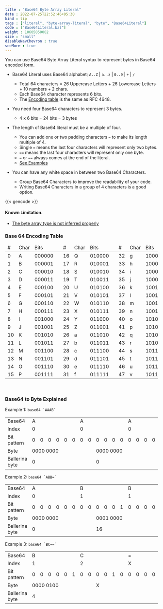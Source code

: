 ```yaml
---
title : "Base64 Byte Array Literal"
date : 2022-07-25T22:52:46+05:30
kind : tip 
tags : ["literal", "byte-array-literal", "byte", "Base64Literal"]
code : ["Base64Literal.bal"]
weight : 10605050002
size : "small"
disableNavChevron : true 
seeMore : true
---
```


You can use Base64 Byte Array Literal syntax to represent bytes in Base64 encoded form.
<!--more-->

- Base64 Literal uses Base64 alphabet; `A..Z` | `a..z` | `0..9` | `+` | `/`
  - Total 64 characters = 26 Uppercase Letters + 26 Lowercase Letters + 10 numbers + 2 chars. 
  - Each Base64 character represents 6 bits.
  - The [Encoding table](#base-64-encoding-table) is the same as RFC 4648. 

- You need four Base64 characters to represent 3 bytes. 
  - 4 x 6 bits = 24 bits = 3 bytes
- The length of Base64 literal must be a multiple of four. 
  - You can add one or two padding characters `=` to make its length multiple of 4.
  - Single `=` means the last four characters will represent only two bytes.
  - `==` means the last four characters will represent only one byte.
  - `=` or `==` always comes at the end of the literal.
  - [See Examples](#base64-to-byte-explained)
- You can have any white space in between two Base64 Characters. 
  - Group Base64 Characters to improve the readability of your code. 
  - Writing Base64 Characters in a group of 4 characters is a good option. 

{{< gencode >}}

#### Known Limitation. 

- [The byte array type is not inferred properly](https://github.com/ballerina-platform/ballerina-lang/issues/32542)

### Base 64 Encoding Table

<!-- {{<md >}}
|  # | Char | Bits |   |  # | Char | Bits |   |  # | Char | Bits |   |  # | Char | Bits | 
|----|----------|----------|---|----|----------|----------|---|----|----------|----------|---|----|----------|----------|
|  0 | A    |  000000  |   | 16 | Q    |  010000  |   | 32 | g    |  100000  |   | 48 | w    |  110000  |
|  1 | B    |  000001  |   | 17 | R    |  010001  |   | 33 | h    |  100001  |   | 49 | x    |  110001  |
|  2 | C    |  000010  |   | 18 | S    |  010010  |   | 34 | i    |  100010  |   | 50 | y    |  110010  |
|  3 | D    |  000011  |   | 19 | T    |  010011  |   | 35 | j    |  100011  |   | 51 | z    |  110011  |
|  4 | E    |  000100  |   | 20 | U    |  010100  |   | 36 | k    |  100100  |   | 52 | 0    |  110100  |
|  5 | F    |  000101  |   | 21 | V    |  010101  |   | 37 | l    |  100101  |   | 53 | 1    |  110101  |
|  6 | G    |  000110  |   | 22 | W    |  010110  |   | 38 | m    |  100110  |   | 54 | 2    |  110110  |
|  7 | H    |  000111  |   | 23 | X    |  010111  |   | 39 | n    |  100111  |   | 55 | 3    |  110111  |
|  8 | I    |  001000  |   | 24 | Y    |  011000  |   | 40 | o    |  101000  |   | 56 | 4    |  111000  |
|  9 | J    |  001001  |   | 25 | Z    |  011001  |   | 41 | p    |  101001  |   | 57 | 5    |  111001  |
| 10 | K    |  001010  |   | 26 | a    |  011010  |   | 42 | q    |  101010  |   | 58 | 6    |  111010  |
| 11 | L    |  001011  |   | 27 | b    |  011011  |   | 43 | r    |  101011  |   | 59 | 7    |  111011  |
| 12 | M    |  001100  |   | 28 | c    |  011100  |   | 44 | s    |  101100  |   | 60 | 8    |  111100  |
| 13 | N    |  001101  |   | 29 | d    |  011101  |   | 45 | t    |  101101  |   | 61 | 9    |  111101  |
| 14 | O    |  001110  |   | 30 | e    |  011110  |   | 46 | u    |  101110  |   | 62 | +    |  111110  |
| 15 | P    |  001111  |   | 31 | f    |  011111  |   | 47 | v    |  101111  |   | 63 | /    |  111111  |
{{</md>}} -->

<table class="center-ele center-txt tip-data">
    <thead>
        <tr>
            <td>#</td>
            <td>Char</td>
            <td>Bits</td>
            <td style=""></td>
            <td>#</td>
            <td>Char</td>
            <td>Bits</td>
            <td style=""></td>
            <td>#</td>
            <td>Char</td>
            <td>Bits</td>
            <td style=""></td>
            <td>#</td>
            <td>Char</td>
            <td>Bits</td>
        </tr>
    </thead>
    <tbody>
        <tr>
            <td>0</td>
            <td>A</td>
            <td>000000</td>
            <td rowspan="16" style=""></td>
            <td>16</td>
            <td>Q</td>
            <td>010000</td>
            <td rowspan="16" style=""></td>
            <td>32</td>
            <td>g</td>
            <td>100000</td>
            <td rowspan="16" style=""></td>
            <td>48</td>
            <td>w</td>
            <td>110000</td>
        </tr>
        <tr>
            <td>1</td>
            <td>B</td>
            <td>000001</td>
            <td>17</td>
            <td>R</td>
            <td>010001</td>
            <td>33</td>
            <td>h</td>
            <td>100001</td>
            <td>49</td>
            <td>x</td>
            <td>110001</td>
        </tr>
        <tr>
            <td>2</td>
            <td>C</td>
            <td>000010</td>
            <td>18</td>
            <td>S</td>
            <td>010010</td>
            <td>34</td>
            <td>i</td>
            <td>100010</td>
            <td>50</td>
            <td>y</td>
            <td>110010</td>
        </tr>
        <tr>
            <td>3</td>
            <td>D</td>
            <td>000011</td>
            <td>19</td>
            <td>T</td>
            <td>010011</td>
            <td>35</td>
            <td>j</td>
            <td>100011</td>
            <td>51</td>
            <td>z</td>
            <td>110011</td>
        </tr>
        <tr>
            <td>4</td>
            <td>E</td>
            <td>000100</td>
            <td>20</td>
            <td>U</td>
            <td>010100</td>
            <td>36</td>
            <td>k</td>
            <td>100100</td>
            <td>52</td>
            <td>0</td>
            <td>110100</td>
        </tr>
        <tr>
            <td>5</td>
            <td>F</td>
            <td>000101</td>
            <td>21</td>
            <td>V</td>
            <td>010101</td>
            <td>37</td>
            <td>l</td>
            <td>100101</td>
            <td>53</td>
            <td>1</td>
            <td>110101</td>
        </tr>
        <tr>
            <td>6</td>
            <td>G</td>
            <td>000110</td>
            <td>22</td>
            <td>W</td>
            <td>010110</td>
            <td>38</td>
            <td>m</td>
            <td>100110</td>
            <td>54</td>
            <td>2</td>
            <td>110110</td>
        </tr>
        <tr>
            <td>7</td>
            <td>H</td>
            <td>000111</td>
            <td>23</td>
            <td>X</td>
            <td>010111</td>
            <td>39</td>
            <td>n</td>
            <td>100111</td>
            <td>55</td>
            <td>3</td>
            <td>110111</td>
        </tr>
        <tr>
            <td>8</td>
            <td>I</td>
            <td>001000</td>
            <td>24</td>
            <td>Y</td>
            <td>011000</td>
            <td>40</td>
            <td>o</td>
            <td>101000</td>
            <td>56</td>
            <td>4</td>
            <td>111000</td>
        </tr>
        <tr>
            <td>9</td>
            <td>J</td>
            <td>001001</td>
            <td>25</td>
            <td>Z</td>
            <td>011001</td>
            <td>41</td>
            <td>p</td>
            <td>101001</td>
            <td>57</td>
            <td>5</td>
            <td>111001</td>
        </tr>
        <tr>
            <td>10</td>
            <td>K</td>
            <td>001010</td>
            <td>26</td>
            <td>a</td>
            <td>011010</td>
            <td>42</td>
            <td>q</td>
            <td>101010</td>
            <td>58</td>
            <td>6</td>
            <td>111010</td>
        </tr>
        <tr>
            <td>11</td>
            <td>L</td>
            <td>001011</td>
            <td>27</td>
            <td>b</td>
            <td>011011</td>
            <td>43</td>
            <td>r</td>
            <td>101011</td>
            <td>59</td>
            <td>7</td>
            <td>111011</td>
        </tr>
        <tr>
            <td>12</td>
            <td>M</td>
            <td>001100</td>
            <td>28</td>
            <td>c</td>
            <td>011100</td>
            <td>44</td>
            <td>s</td>
            <td>101100</td>
            <td>60</td>
            <td>8</td>
            <td>111100</td>
        </tr>
        <tr>
            <td>13</td>
            <td>N</td>
            <td>001101</td>
            <td>29</td>
            <td>d</td>
            <td>011101</td>
            <td>45</td>
            <td>t</td>
            <td>101101</td>
            <td>61</td>
            <td>9</td>
            <td>111101</td>
        </tr>
        <tr>
            <td>14</td>
            <td>O</td>
            <td>001110</td>
            <td>30</td>
            <td>e</td>
            <td>011110</td>
            <td>46</td>
            <td>u</td>
            <td>101110</td>
            <td>62</td>
            <td>+</td>
            <td>111110</td>
        </tr>
        <tr>
            <td>15</td>
            <td>P</td>
            <td>001111</td>
            <td>31</td>
            <td>f</td>
            <td>011111</td>
            <td>47</td>
            <td>v</td>
            <td>101111</td>
            <td>63</td>
            <td>/</td>
            <td>111111</td>
        </tr>
    </tbody>
</table>

<br/>

### Base64 to Byte Explained

Example 1: ``base64 `AAAB` ``

<table class="center-ele center-txt tip-data">
  <tr>
    <td>Base64</td>
    <td colspan="6">A</td>
    <td colspan="6">A</td>
    <td colspan="6">A</td>
    <td colspan="6">B</td>
  </tr>
  <tr>
    <td>Index</td>
    <td colspan="6">0</td>
    <td colspan="6">0</td>
    <td colspan="6">0</td>
    <td colspan="6">1</td>
  </tr>
  <tr>
    <td>Bit pattern</td>
    <td>0</td><td>0</td><td>0</td><td>0</td><td>0</td><td>0</td>
    <td>0</td><td>0</td><td>0</td><td>0</td><td>0</td><td>0</td>
    <td>0</td><td>0</td><td>0</td><td>0</td><td>0</td><td>0</td>
    <td>0</td><td>0</td><td>0</td><td>0</td><td>0</td><td>1</td>
  </tr>
  <tr>
    <td>Byte</td>
    <td colspan="8">0000 0000</td>
    <td colspan="8">0000 0000</td>
    <td colspan="8">0000 00001</td>
  </tr>
  <tr>
    <td>Ballerina byte</td>
    <td colspan="8">0</td>
    <td colspan="8">0</td>
    <td colspan="8">1</td>
  </tr>
</table>

Example 2: ``base64 `ABB=` ``

<table class="center-ele center-txt tip-data">
  <tr>
    <td>Base64</td>
    <td colspan="6">A</td>
    <td colspan="6">B</td>
    <td colspan="6">B</td>
    <td colspan="6">=</td>
  </tr>
  <tr>
    <td>Index</td>
    <td colspan="6">0</td>
    <td colspan="6">1</td>
    <td colspan="6">1</td>
    <td colspan="6">X</td>
  </tr>
  <tr>
    <td>Bit pattern</td>
    <td>0</td><td>0</td><td>0</td><td>0</td><td>0</td><td>0</td>
    <td>0</td><td>0</td><td>0</td><td>0</td><td>0</td><td>1</td>
    <td>0</td><td>0</td><td>0</td><td>0</td><td>0</td><td>1</td>
    <td>0</td><td>0</td><td>0</td><td>0</td><td>0</td><td>0</td>
  </tr>
  <tr>
    <td>Byte</td>
    <td colspan="8">0000 0000</td>
    <td colspan="8">0001 0000</td>
    <td colspan="8">x</td>
  </tr>
  <tr>
    <td>Ballerina byte</td>
    <td colspan="8">0</td>
    <td colspan="8">16</td>
    <td colspan="8"></td>
  </tr>
</table>

Example 3: ``base64 `BC==` ``

<table class="center-ele center-txt tip-data">
  <tr class>
    <td>Base64</td>
    <td colspan="6">B</td>
    <td colspan="6">C</td>
    <td colspan="6">=</td>
    <td colspan="6">=</td>
  </tr>
  <tr>
    <td>Index</td>
    <td colspan="6">1</td>
    <td colspan="6">2</td>
    <td colspan="6">X</td>
    <td colspan="6">X</td>
  </tr>
  <tr>
    <td>Bit pattern</td>
    <td>0</td><td>0</td><td>0</td><td>0</td><td>0</td><td>1</td>
    <td>0</td><td>0</td><td>0</td><td>0</td><td>1</td><td>0</td>
    <td>0</td><td>0</td><td>0</td><td>0</td><td>0</td><td>0</td>
    <td>0</td><td>0</td><td>0</td><td>0</td><td>0</td><td>0</td>
  </tr>
  <tr>
    <td>Byte</td>
    <td colspan="8">0000 0100</td>
    <td colspan="8">X</td>
    <td colspan="8">X</td>
  </tr>
  <tr>
    <td>Ballerina byte</td>
    <td colspan="8">4</td>
    <td colspan="8"></td>
    <td colspan="8"></td>
  </tr>
</table>